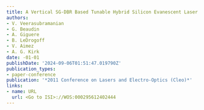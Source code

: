 ```yaml
---
title: A Vertical SG-DBR Based Tunable Hybrid Silicon Evanescent Laser
authors:
- V. Veerasubramanian
- G. Beaudin
- A. Giguere
- B. LeDrogoff
- V. Aimez
- A. G. Kirk
date: -01-01
publishDate: '2024-09-06T01:51:47.019790Z'
publication_types:
- paper-conference
publication: '*2011 Conference on Lasers and Electro-Optics (Cleo)*'
links:
- name: URL
  url: <Go to ISI>://WOS:000295612402444
---
```

